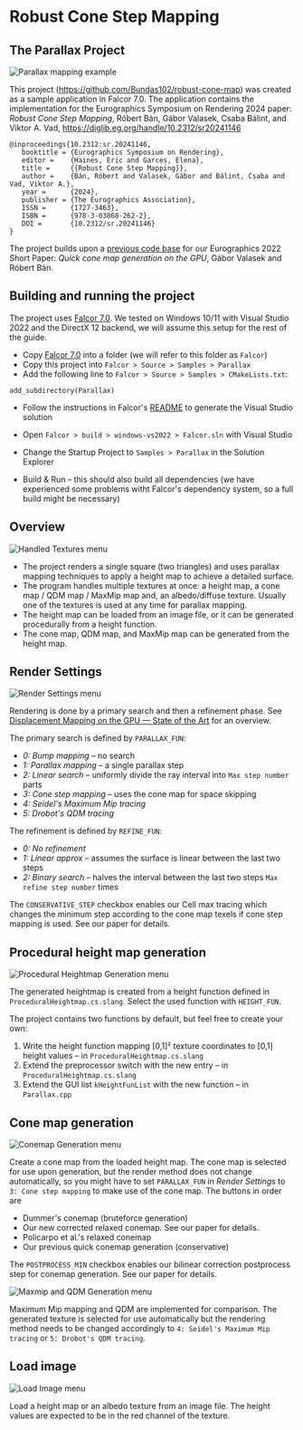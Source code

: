 # Robust Cone Step Mapping

## The Parallax Project

![Parallax mapping example](imgs/main.png)

This project (https://github.com/Bundas102/robust-cone-map) was created as a sample application in Falcor 7.0. The application contains the implementation for the Eurographics Symposium on Rendering 2024 paper: *Robust Cone Step Mapping*, Róbert Bán, Gábor Valasek, Csaba Bálint, and Viktor A. Vad, https://diglib.eg.org/handle/10.2312/sr20241146
```
@inproceedings{10.2312:sr.20241146,
   booktitle = {Eurographics Symposium on Rendering},
   editor =    {Haines, Eric and Garces, Elena},
   title =     {{Robust Cone Step Mapping}},
   author =    {Bán, Róbert and Valasek, Gábor and Bálint, Csaba and Vad, Viktor A.},
   year =      {2024},
   publisher = {The Eurographics Association},
   ISSN =      {1727-3463},
   ISBN =      {978-3-03868-262-2},
   DOI =       {10.2312/sr.20241146}
}
```

The project builds upon a [previous code base](https://github.com/Bundas102/falcor-conemap) for our Eurographics 2022 Short Paper: *Quick cone map generation on the GPU*, G&aacute;bor Valasek and R&oacute;bert B&aacute;n.



## Building and running the project
The project uses [Falcor 7.0](https://github.com/NVIDIAGameWorks/Falcor/tree/7.0). We tested on Windows 10/11 with Visual Studio 2022 and the DirectX 12 backend, we will assume this setup for the rest of the guide.
- Copy [Falcor 7.0](https://github.com/NVIDIAGameWorks/Falcor/tree/7.0) into a folder (we will refer to this folder as `Falcor`)
- Copy this project into `Falcor > Source > Samples > Parallax`
- Add the following line to `Falcor > Source > Samples > CMakeLists.txt`: 
```
add_subdirectory(Parallax)
```
- Follow the instructions in Falcor's [README](https://github.com/NVIDIAGameWorks/Falcor/blob/7.0/README.md) to generate the Visual Studio solution

- Open `Falcor > build > windows-vs2022 > Falcor.sln` with Visual Studio
- Change the Startup Project to `Samples > Parallax` in the Solution Explorer
- Build & Run &ndash; this should also build all dependencies (we have experienced some problems witht Falcor's dependency system, so a full build might be necessary)


## Overview
![Handled Textures menu](imgs/texturesmenu.png)

- The project renders a single square (two triangles) and uses parallax mapping techniques to apply a height map to achieve a detailed surface.
- The program handles multiple textures at once: a height map, a cone map / QDM map / MaxMip map and, an albedo/diffuse texture.
Usually one of the textures is used at any time for parallax mapping.
- The height map can be loaded from an image file, or it can be generated procedurally from a height function.
- The cone map, QDM map, and MaxMip map can be generated from the height map.

## Render Settings
![Render Settings menu](imgs/rendersettingsmenu.png)

Rendering is done by a primary search and then a refinement phase. See [Displacement Mapping on the GPU &mdash; State of the Art](https://doi.org/10.1111/j.1467-8659.2007.01108.x) for an overview.

The primary search is defined by `PARALLAX_FUN`:
- *0: Bump mapping* &ndash; no search
- *1: Parallax mapping* &ndash; a single parallax step
- *2: Linear search* &ndash; uniformly divide the ray interval into `Max step number` parts
- *3: Cone step mapping* &ndash; uses the cone map for space skipping
- *4: Seidel's Maximum Mip tracing*
- *5: Drobot's QDM tracing*

The refinement is defined by `REFINE_FUN`:
- *0: No refinement*
- *1: Linear approx* &ndash; assumes the surface is linear between the last two steps
- *2: Binary search* &ndash; halves the interval between the last two steps `Max refine step number` times

The `CONSERVATIVE_STEP` checkbox enables our Cell max tracing which changes the minimum step according to the cone map texels if cone step mapping is used. See our paper for details.

## Procedural height map generation
![Procedural Heightmap Generation menu](imgs/proceduralgenerationmenu.png)

The generated heightmap is created from a height function defined in `ProceduralHeightmap.cs.slang`. Select the used function with `HEIGHT_FUN`. 

The project contains two functions by default, but feel free to create your own:
1. Write the height function mapping [0,1]&sup2; texture coordinates to [0,1] height values &ndash; in `ProceduralHeightmap.cs.slang`
2. Extend the preprocessor switch with the new entry &ndash; in `ProceduralHeightmap.cs.slang`
3. Extend the GUI list `kHeightFunList` with the new function  &ndash; in `Parallax.cpp`

## Cone map generation
![Conemap Generation menu](imgs/conemapgenerationmenu.png)

Create a cone map from the loaded height map. The cone map is selected for use upon generation, but the render method does not change automatically, so you might have to set `PARALLAX_FUN` in *Render Settings* to `3: Cone step mapping` to make use of the cone map.
The buttons in order are
- Dummer's conemap (bruteforce generation)
- Our new corrected relaxed conemap. See our paper for details.
- Policarpo et al.'s relaxed conemap
- Our previous quick conemap generation (conservative)

The `POSTPROCESS_MIN` checkbox enables our bilinear correction postprocess step for conemap generation. See our paper for details.

![Maxmip and QDM Generation menu](imgs/maxmip_qdm_gen.png)

Maximum Mip mapping and QDM are implemented for comparison. The generated texture is selected for use automatically but the rendering method needs to be changed accordingly to `4: Seidel's Maximum Mip tracing` or `5: Drobot's QDM tracing`.

## Load image
![Load Image menu](imgs/loadimagemenu.png)

Load a height map or an albedo texture from an image file. The height values are expected to be in the red channel of the texture.
